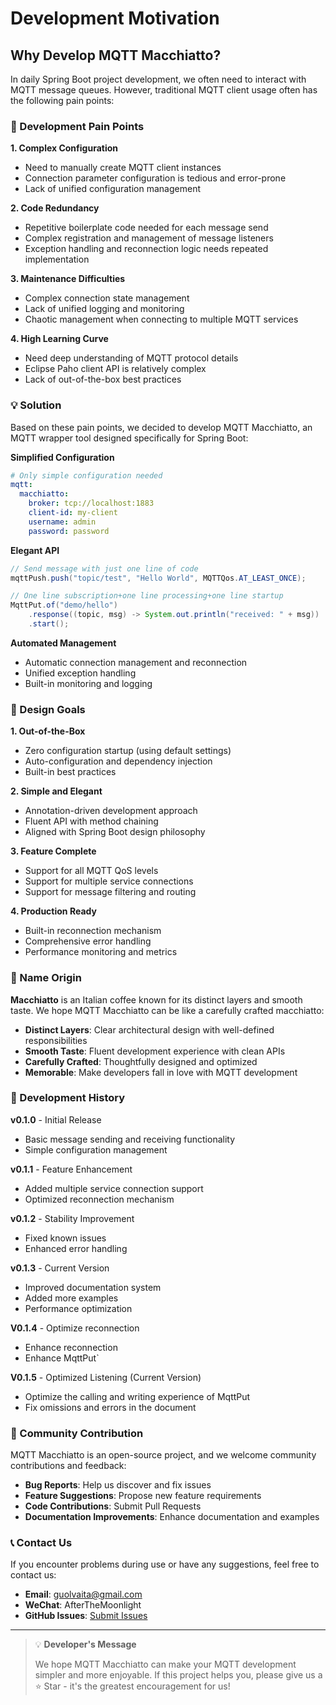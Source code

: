 # Development Motivation

## Why Develop MQTT Macchiatto?

In daily Spring Boot project development, we often need to interact with MQTT message queues. However, traditional MQTT client usage often has the following pain points:

### 🤔 Development Pain Points

**1. Complex Configuration**
- Need to manually create MQTT client instances
- Connection parameter configuration is tedious and error-prone
- Lack of unified configuration management

**2. Code Redundancy**
- Repetitive boilerplate code needed for each message send
- Complex registration and management of message listeners
- Exception handling and reconnection logic needs repeated implementation

**3. Maintenance Difficulties**
- Complex connection state management
- Lack of unified logging and monitoring
- Chaotic management when connecting to multiple MQTT services

**4. High Learning Curve**
- Need deep understanding of MQTT protocol details
- Eclipse Paho client API is relatively complex
- Lack of out-of-the-box best practices

### 💡 Solution

Based on these pain points, we decided to develop MQTT Macchiatto, an MQTT wrapper tool designed specifically for Spring Boot:

**Simplified Configuration**
```yaml
# Only simple configuration needed
mqtt:
  macchiatto:
    broker: tcp://localhost:1883
    client-id: my-client
    username: admin
    password: password
```

**Elegant API**
```java
// Send message with just one line of code
mqttPush.push("topic/test", "Hello World", MQTTQos.AT_LEAST_ONCE);

// One line subscription+one line processing+one line startup
MqttPut.of("demo/hello")
    .response((topic, msg) -> System.out.println("received: " + msg))
    .start();
```

**Automated Management**
- Automatic connection management and reconnection
- Unified exception handling
- Built-in monitoring and logging

### 🎯 Design Goals

**1. Out-of-the-Box**
- Zero configuration startup (using default settings)
- Auto-configuration and dependency injection
- Built-in best practices

**2. Simple and Elegant**
- Annotation-driven development approach
- Fluent API with method chaining
- Aligned with Spring Boot design philosophy

**3. Feature Complete**
- Support for all MQTT QoS levels
- Support for multiple service connections
- Support for message filtering and routing

**4. Production Ready**
- Built-in reconnection mechanism
- Comprehensive error handling
- Performance monitoring and metrics

### 🌟 Name Origin

**Macchiatto** is an Italian coffee known for its distinct layers and smooth taste. We hope MQTT Macchiatto can be like a carefully crafted macchiatto:

- **Distinct Layers**: Clear architectural design with well-defined responsibilities
- **Smooth Taste**: Fluent development experience with clean APIs
- **Carefully Crafted**: Thoughtfully designed and optimized
- **Memorable**: Make developers fall in love with MQTT development

### 🚀 Development History

**v0.1.0** - Initial Release
- Basic message sending and receiving functionality
- Simple configuration management

**v0.1.1** - Feature Enhancement
- Added multiple service connection support
- Optimized reconnection mechanism

**v0.1.2** - Stability Improvement
- Fixed known issues
- Enhanced error handling

**v0.1.3** - Current Version
- Improved documentation system
- Added more examples
- Performance optimization

**V0.1.4** - Optimize reconnection
- Enhance reconnection
- Enhance MqttPut`

**V0.1.5** - Optimized Listening (Current Version)
- Optimize the calling and writing experience of MqttPut
- Fix omissions and errors in the document

### 🤝 Community Contribution

MQTT Macchiatto is an open-source project, and we welcome community contributions and feedback:

- **Bug Reports**: Help us discover and fix issues
- **Feature Suggestions**: Propose new feature requirements
- **Code Contributions**: Submit Pull Requests
- **Documentation Improvements**: Enhance documentation and examples

### 📞 Contact Us

If you encounter problems during use or have any suggestions, feel free to contact us:

- **Email**: guolvaita@gmail.com
- **WeChat**: AfterTheMoonlight
- **GitHub Issues**: [Submit Issues](https://github.com/rururunu/MQTT-Macchiatto/issues)

---

> 💡 **Developer's Message**
> 
> We hope MQTT Macchiatto can make your MQTT development simpler and more enjoyable. If this project helps you, please give us a ⭐ Star - it's the greatest encouragement for us!